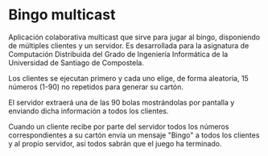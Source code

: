 # Bingo multicast

Aplicación colaborativa multicast que sirve para jugar al bingo, disponiendo de múltiples clientes y un servidor. Es desarrollada para la asignatura de Computación Distribuida del Grado de Ingeniería Informática de la Universidad de Santiago de Compostela.

Los clientes se ejecutan primero y cada uno elige, de forma aleatoria, 15 números (1-90) no repetidos para generar su cartón.

El servidor extraerá una de las 90 bolas mostrándolas por pantalla y enviando dicha información a todos los clientes.

Cuando un cliente recibe por parte del servidor todos los números correspondientes a su cartón envía un mensaje "Bingo" a todos los clientes y al propio servidor, así todos sabrán que el juego ha terminado.
